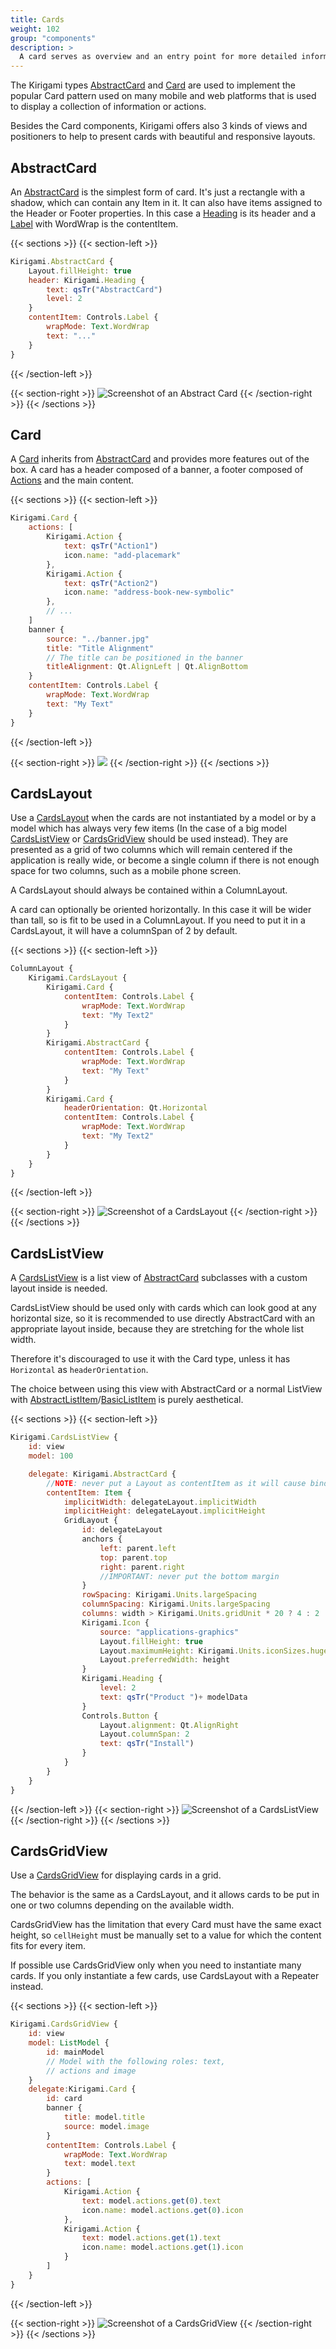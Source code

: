 ```yaml
---
title: Cards
weight: 102
group: "components"
description: >
  A card serves as overview and an entry point for more detailed information and can offer direct access to the most important actions on an item.
---
```



The Kirigami types [AbstractCard](docs:kirigami2;org::kde::kirigami::AbstractCard) and [Card](docs:kirigami2;org::kde::kirigami::Card) are used to implement the popular Card pattern used on many mobile and web platforms that is used to display a collection of information or actions.

Besides the Card components, Kirigami offers also 3 kinds of views and positioners to help to present cards with beautiful and responsive layouts.

## AbstractCard

An [AbstractCard](docs:kirigami2;org::kde::kirigami::Card) is the simplest form of card. It's just a rectangle with a shadow, which can contain any Item in it. It can also have items assigned to the Header or Footer properties. In this case a [Heading](docs:kirigami2;org::kde::kirigami::Heading) is its header and a [Label](docs:qtquickcontrols;QtQuick.Controls.Label) with WordWrap is the contentItem.

{{< sections >}}
{{< section-left >}}
```qml
Kirigami.AbstractCard {
    Layout.fillHeight: true
    header: Kirigami.Heading {
        text: qsTr("AbstractCard")
        level: 2
    }
    contentItem: Controls.Label {
        wrapMode: Text.WordWrap
        text: "..."
    }
}
```
{{< /section-left >}}

{{< section-right >}}
![Screenshot of an Abstract Card](abstract-card.png)
{{< /section-right >}}
{{< /sections >}}


## Card

A [Card](docs:kirigami2;org::kde::kirigami::Card) inherits from [AbstractCard](docs:kirigami2;org::kde::kirigami::AbstractCard) and provides more features out of the box. A card has a header composed of a banner, a footer composed of [Actions](docs:kirigami2;org::kde::kirigami::Action) and the main content.

{{< sections >}}
{{< section-left >}}
```qml
Kirigami.Card {
    actions: [
        Kirigami.Action {
            text: qsTr("Action1")
            icon.name: "add-placemark"
        },
        Kirigami.Action {
            text: qsTr("Action2")
            icon.name: "address-book-new-symbolic"
        },
        // ...
    ]
    banner {
        source: "../banner.jpg"
        title: "Title Alignment"
        // The title can be positioned in the banner
        titleAlignment: Qt.AlignLeft | Qt.AlignBottom
    }
    contentItem: Controls.Label {
        wrapMode: Text.WordWrap
        text: "My Text"
    }
}

```
{{< /section-left >}}

{{< section-right >}}
![](card1.png)
{{< /section-right >}}
{{< /sections >}}

## CardsLayout

Use a [CardsLayout](docs:kirigami2;org::kde::kirigami::CardsLayout) when the cards are not instantiated by a model or by a model which has always very few items (In the case of a big model [CardsListView](docs:kirigami2;org::kde::kirigami::CardsListView) or [CardsGridView](docs:kirigami2;org::kde::kirigami::CardsGridView) should be used instead). They are presented as a grid of two columns which will remain centered if the application is really wide, or become a single column if there is not enough space for two columns, such as a mobile phone screen.

A CardsLayout should always be contained within a ColumnLayout.

A card can optionally be oriented horizontally. In this case it will be wider than tall, so is fit to be used in a ColumnLayout. If you need to put it in a CardsLayout, it will have a columnSpan of 2 by default.

{{< sections >}}
{{< section-left >}}
```qml
ColumnLayout {
    Kirigami.CardsLayout {
        Kirigami.Card {
            contentItem: Controls.Label {
                wrapMode: Text.WordWrap
                text: "My Text2"
            }
        }
        Kirigami.AbstractCard { 
            contentItem: Controls.Label {
                wrapMode: Text.WordWrap
                text: "My Text"
            }
        }
        Kirigami.Card {
            headerOrientation: Qt.Horizontal
            contentItem: Controls.Label {
                wrapMode: Text.WordWrap
                text: "My Text2"
            }
        }
    }
}
```
{{< /section-left >}}

{{< section-right >}}
![Screenshot of a CardsLayout](cardslayout.png)
{{< /section-right >}}
{{< /sections >}}

## CardsListView

A [CardsListView](docs:kirigami2;org::kde::kirigami::CardsListView) is a list view of [AbstractCard](docs:kirigami2;org::kde::kirigami::AbstractCard) subclasses with a custom layout inside is needed.

CardsListView should be used only with cards which can look good at any horizontal size, so it is recommended to use directly AbstractCard with an appropriate layout inside, because they are stretching for the whole list width.

Therefore it's discouraged to use it with the Card type, unless it has `Horizontal` as `headerOrientation`.

The choice between using this view with AbstractCard or a normal ListView with [AbstractListItem](docs:kirigami2;org::kde::kirigami::AbstractListItem)/[BasicListItem](docs:kirigami2;org::kde::kirigami::BasicListItem) is purely aesthetical.

{{< sections >}}
{{< section-left >}}
```qml
Kirigami.CardsListView {
    id: view
    model: 100

    delegate: Kirigami.AbstractCard {
        //NOTE: never put a Layout as contentItem as it will cause binding loops
        contentItem: Item {
            implicitWidth: delegateLayout.implicitWidth
            implicitHeight: delegateLayout.implicitHeight
            GridLayout {
                id: delegateLayout
                anchors {
                    left: parent.left
                    top: parent.top
                    right: parent.right
                    //IMPORTANT: never put the bottom margin
                }
                rowSpacing: Kirigami.Units.largeSpacing
                columnSpacing: Kirigami.Units.largeSpacing
                columns: width > Kirigami.Units.gridUnit * 20 ? 4 : 2
                Kirigami.Icon {
                    source: "applications-graphics"
                    Layout.fillHeight: true
                    Layout.maximumHeight: Kirigami.Units.iconSizes.huge
                    Layout.preferredWidth: height
                }
                Kirigami.Heading {
                    level: 2
                    text: qsTr("Product ")+ modelData
                }
                Controls.Button {
                    Layout.alignment: Qt.AlignRight
                    Layout.columnSpan: 2 
                    text: qsTr("Install")
                }
            }
        }
    }
}
```
{{< /section-left >}}
{{< section-right >}}
![Screenshot of a CardsListView](cardslistview.png)
{{< /section-right >}}
{{< /sections >}}

## CardsGridView

Use a [CardsGridView](docs:kirigami2;org::kde::kirigami::CardsGridView) for displaying cards in a grid.

The behavior is the same as a CardsLayout, and it allows cards to be put in one or two columns depending on the available width.

CardsGridView has the limitation that every Card must have the same exact height, so `cellHeight` must be manually set to a value for which the content fits for every item.

If possible use CardsGridView only when you need to instantiate many cards. If you only instantiate a few cards, use CardsLayout with a Repeater instead.

{{< sections >}}
{{< section-left >}}
```qml
Kirigami.CardsGridView {
    id: view
    model: ListModel {
        id: mainModel
        // Model with the following roles: text,
        // actions and image
    }
    delegate:Kirigami.Card {
        id: card
        banner {
            title: model.title
            source: model.image
        }
        contentItem: Controls.Label {
            wrapMode: Text.WordWrap
            text: model.text
        }
        actions: [
            Kirigami.Action {
                text: model.actions.get(0).text
                icon.name: model.actions.get(0).icon
            },
            Kirigami.Action {
                text: model.actions.get(1).text
                icon.name: model.actions.get(1).icon
            }
        ]
    }
}

```
{{< /section-left >}}

{{< section-right >}}
![Screenshot of a CardsGridView](cardsgridview.png)
{{< /section-right >}}
{{< /sections >}}

